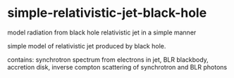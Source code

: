 # simple-relativistic-jet-black-hole
model radiation from black hole relativistic jet in a simple manner

simple model of relativistic jet produced by black hole.

contains:
synchrotron spectrum from electrons in jet, BLR blackbody, accretion disk, inverse compton scattering of synchrotron and BLR photons
